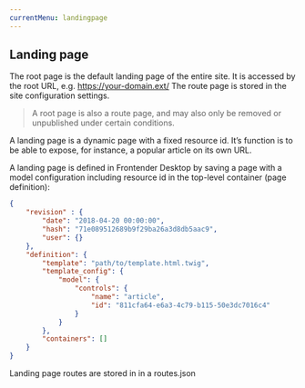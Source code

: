 ```yaml
---
currentMenu: landingpage
---
```


## Landing page
The root page is the default landing page of the entire site. It is accessed by the root URL, e.g. https://your-domain.ext/ The route page is stored in the site configuration settings.
> A root page is also a route page, and may also only be removed or unpublished under certain conditions.


A landing page is a dynamic page with a fixed resource id. It’s function is to be able to expose, for instance, a popular article on its own URL.

A landing page is defined in Frontender Desktop by saving a page with a model configuration including resource id in the top-level container (page definition):
```JSON
{
    "revision" : {
        "date": "2018-04-20 00:00:00",
        "hash": "71e089512689b9f29ba26a3d8db5aac9",
        "user": {}
    },
    "definition": {
        "template": "path/to/template.html.twig",
        "template_config": {
            "model": {
                "controls": {
                    "name": "article",
                    "id": "811cfa64-e6a3-4c79-b115-50e3dc7016c4"
                }
            }
        },
        "containers": []
    }
}
```
Landing page routes are stored in in a routes.json
